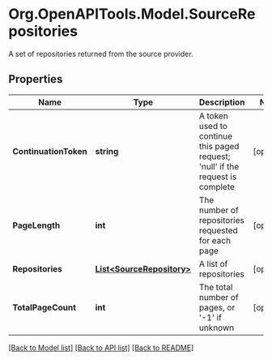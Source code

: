 # Org.OpenAPITools.Model.SourceRepositories
A set of repositories returned from the source provider.

## Properties

Name | Type | Description | Notes
------------ | ------------- | ------------- | -------------
**ContinuationToken** | **string** | A token used to continue this paged request; &#39;null&#39; if the request is complete | [optional] 
**PageLength** | **int** | The number of repositories requested for each page | [optional] 
**Repositories** | [**List&lt;SourceRepository&gt;**](SourceRepository.md) | A list of repositories | [optional] 
**TotalPageCount** | **int** | The total number of pages, or &#39;-1&#39; if unknown | [optional] 

[[Back to Model list]](../README.md#documentation-for-models) [[Back to API list]](../README.md#documentation-for-api-endpoints) [[Back to README]](../README.md)

